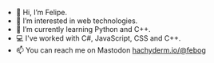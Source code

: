 - 👋 Hi, I’m Felipe.
- 👀 I’m interested in web technologies.
- 🌱 I’m currently learning Python and C++.
- 💻 I've worked with C#, JavaScript, CSS and C++.
- 📫 You can reach me on Mastodon <a rel="me" href="https://hachyderm.io/@febog">hachyderm.io/@febog</a>

<!---
febog/febog is a ✨ special ✨ repository because its `README.md` (this file) appears on your GitHub profile.
You can click the Preview link to take a look at your changes.
--->
